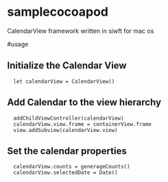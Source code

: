 # samplecocoapod
CalendarView framework written in siwft for mac os

#usage

## Initialize the Calendar View

```
  let calendarView = CalendarView()
```

## Add Calendar to the view hierarchy
```
  addChildViewController(calendarView)
  calendarView.view.frame = containerView.frame
  view.addSubview(calendarView.view)
```

## Set the calendar properties
```
  calendarView.counts = generageCounts()
  calendarView.selectedDate = Date()
```
